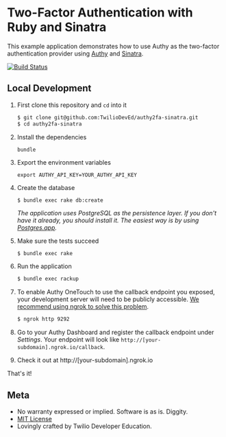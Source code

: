 # Two-Factor Authentication with Ruby and Sinatra

This example application demonstrates how to use Authy as the two-factor authentication provider using [Authy](https://www.authy.com/) and [Sinatra](http://www.sinatrarb.com/).

[![Build Status](https://travis-ci.org/TwilioDevEd/authy2fa-sinatra.svg?branch=master)](https://travis-ci.org/TwilioDevEd/authy2fa-sinatra)

## Local Development


1. First clone this repository and `cd` into it

   ```bash
   $ git clone git@github.com:TwilioDevEd/authy2fa-sinatra.git
   $ cd authy2fa-sinatra
   ```

1. Install the dependencies

   ```
   bundle
   ```

1. Export the environment variables

   ```
   export AUTHY_API_KEY=YOUR_AUTHY_API_KEY
   ```

1. Create the database

   ```bash
   $ bundle exec rake db:create
   ```

   _The application uses PostgreSQL as the persistence layer. If you
   don't have it already, you should install it. The easiest way is by
   using [Postgres.app](http://postgresapp.com/)._

1. Make sure the tests succeed

   ```
   $ bundle exec rake
   ```

1. Run the application

   ```bash
   $ bundle exec rackup
   ```

1. To enable Authy OneTouch to use the callback endpoint you exposed, your development server will need to be publicly accessible. [We recommend using ngrok to solve this problem](//www.twilio.com/blog/2015/09/6-awesome-reasons-to-use-ngrok-when-testing-webhooks.html).

   ```bash
   $ ngrok http 9292
   ```

1. Go to your Authy Dashboard and register the callback endpoint under _Settings_. Your endpoint will look like `http://[your-subdomain].ngrok.io/callback`.

1. Check it out at http://[your-subdomain].ngrok.io

That's it!

## Meta

* No warranty expressed or implied. Software is as is. Diggity.
* [MIT License](http://www.opensource.org/licenses/mit-license.html)
* Lovingly crafted by Twilio Developer Education.
